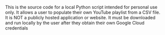 This is the source code for a local Python script intended for personal use only. It allows a user to populate their own YouTube playlist from a CSV file. It is NOT a publicly hosted application or website. It must be downloaded and run locally by the user after they obtain their own Google Cloud credentials
